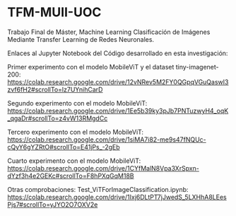 # TFM-MUII-UOC
Trabajo Final de Máster, Machine Learning
Clasificación de Imágenes Mediante Transfer Learning de Redes Neuronales.

Enlaces al Jupyter Notebook del Código desarrollado en esta investigación:

Primer experimento con el modelo MobileViT y el dataset tiny-imagenet-200:
https://colab.research.google.com/drive/12vNRev5M2FY0QGpqVGuQaswI3zvf6fH2#scrollTo=lz7UYnihCarD

Segundo experimento con el modelo MobileViT:
https://colab.research.google.com/drive/1Ee5b39ky3pJb7PNTuzwyH4_oqK_qgaDr#scrollTo=z4vW13RMgdCc

Tercero experimento con el modelo MobileViT:
https://colab.research.google.com/drive/1siMA7i82-me9s47fNQUc-cQyY6gYZRtO#scrollTo=E41jPs_-2gEb

Cuarto experimento con el modelo MobileViT:
https://colab.research.google.com/drive/1CYfMalN8Vpa3XrSpxn-dYzf3h4e2GEKc#scrollTo=F8hPXqGqM18B

Otras comprobaciones:
Test_ViTForImageClassification.ipynb: https://colab.research.google.com/drive/1Ixj6DLtPT7jJwedS_5LXHhA8LEesPjs7#scrollTo=yJYO2O7OXV2e
